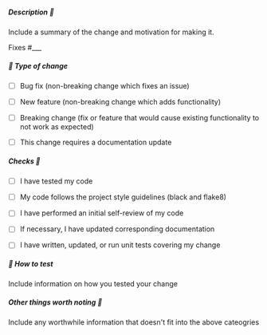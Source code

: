 ##### Description :egg:

Include a summary of the change and motivation for making it.

Fixes #___


##### :fried_egg: Type of change
- [ ] Bug fix (non-breaking change which fixes an issue)
- [ ] New feature (non-breaking change which adds functionality)
- [ ] Breaking change (fix or feature that would cause existing functionality to not work as expected)
- [ ] This change requires a documentation update


##### Checks :eggplant:
- [ ] I have tested my code
- [ ] My code follows the project style guidelines (black and flake8)
- [ ] I have performed an initial self-review of my code
- [ ] If necessary, I have updated corresponding documentation
- [ ] I have written, updated, or run unit tests covering my change


##### :egg: How to test

Include information on how you tested your change


##### Other things worth noting :fried_egg:

Include any worthwhile information that doesn't fit into the above cateogries
